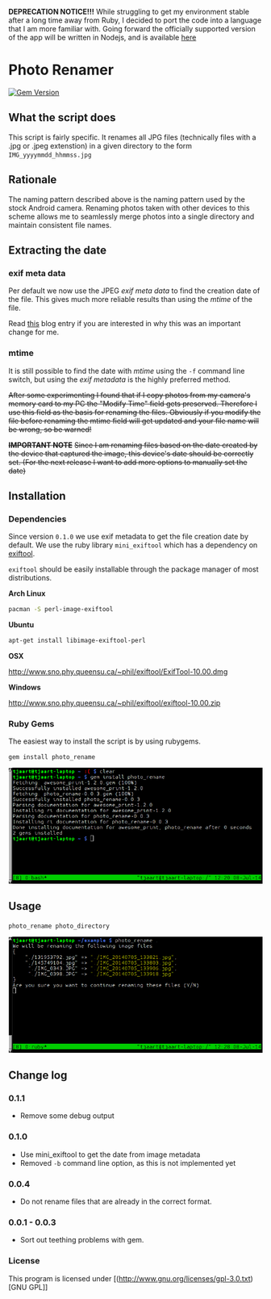 **DEPRECATION NOTICE!!!**
While struggling to get my environment stable after a long time away from Ruby, I decided to port the code into a language that I am more familiar with. Going forward the officially supported version of the app will be written in Nodejs, and is available [here](https://github.com/tjaartvdwalt/photo_rename_node)

# Photo Renamer #

[![Gem Version](https://badge.fury.io/rb/photo_rename.svg)](http://badge.fury.io/rb/photo_rename)

## What the script does ##

This script is fairly specific. It renames all JPG files (technically files with a .jpg or .jpeg extenstion) in a given directory to the form `IMG_yyyymmdd_hhmmss.jpg`

## Rationale ##

The naming pattern described above is the naming pattern used by the stock Android camera. Renaming photos taken with other devices to this scheme allows me to seamlessly merge photos into a single directory and maintain consistent file names.

## Extracting the date ##

### exif meta data ###
Per default we now use the JPEG *exif meta data* to find the creation date of the file. This gives much more reliable results than using the *mtime* of the file.

Read [this](http://www.tjaart.co.za/software/2015/09/02/photo_rename/) blog entry if you are interested in why this was an important change for me.

### mtime ###

It is still possible to find the date with *mtime* using the `-f` command line switch, but using the *exif metadata* is the highly preferred method. 

~~After some experimenting I found that if I copy photos from my camera's memory card to my PC the "Modify Time" field gets preserved. Therefore I use this field as the basis for renaming the files. Obviously if you modify the file before renaming the mtime field will get updated and your file name will be wrong, so be warned!~~

~~**IMPORTANT NOTE**~~
~~Since I am renaming files based on the date created by the device that captured the image, this device's date should be correctly set. (For the next release I want to add more options to manually set the date)~~


## Installation ##

### Dependencies ###
Since version `0.1.0` we use exif metadata to get the file creation date by default. We use the ruby library `mini_exiftool` which has a dependency on [exiftool](http://www.sno.phy.queensu.ca/~phil/exiftool/).

`exiftool` should be easily installable through the package manager of most distributions.

**Arch Linux**

```bash
pacman -S perl-image-exiftool
```

**Ubuntu**

```bash
apt-get install libimage-exiftool-perl
```

**OSX**

http://www.sno.phy.queensu.ca/~phil/exiftool/ExifTool-10.00.dmg

**Windows**

http://www.sno.phy.queensu.ca/~phil/exiftool/exiftool-10.00.zip


### Ruby Gems ###

The easiest way to install the script is by using rubygems.

    gem install photo_rename

![img](./screenshots/install.png)

## Usage ##

    photo_rename photo_directory

![img](./screenshots/example.png)


## Change log ##

### 0.1.1 ###
-  Remove some debug output

### 0.1.0 ###

-   Use mini_exiftool to get the date from image metadata
-   Removed `-b` command line option, as this is not implemented yet

### 0.0.4 ###

-   Do not rename files that are already in the correct format.

### 0.0.1 - 0.0.3 ###

-   Sort out teething problems with gem.

### License ###

This program is licensed under [(<http://www.gnu.org/licenses/gpl-3.0.txt>)[GNU GPL]]
